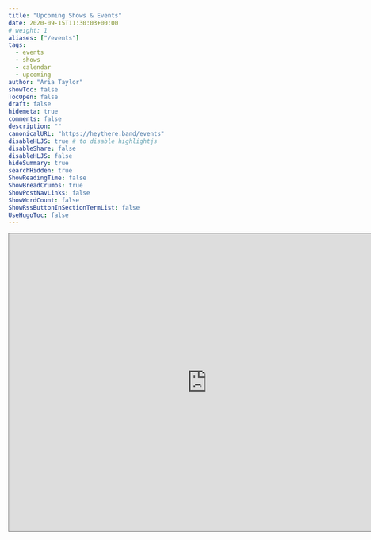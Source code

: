 ```yaml
---
title: "Upcoming Shows & Events"
date: 2020-09-15T11:30:03+00:00
# weight: 1
aliases: ["/events"]
tags:
  - events
  - shows
  - calendar
  - upcoming
author: "Aria Taylor"
showToc: false
TocOpen: false
draft: false
hidemeta: true
comments: false
description: ""
canonicalURL: "https://heythere.band/events"
disableHLJS: true # to disable highlightjs
disableShare: false
disableHLJS: false
hideSummary: true
searchHidden: true
ShowReadingTime: false
ShowBreadCrumbs: true
ShowPostNavLinks: false
ShowWordCount: false
ShowRssButtonInSectionTermList: false
UseHugoToc: false
---
```


<iframe src="https://calendar.google.com/calendar/embed?height=600&wkst=1&ctz=America%2FLos_Angeles&showPrint=0&mode=AGENDA&showCalendars=0&src=NDQ3MzNlZTY2YzE3ZWNlOTE0OTc2ZWM2MGU2Y2NhYWE2YTA2YzQ5OGUzZDU1OGU2OTQzNzA1YzhjYjM4N2E3Y0Bncm91cC5jYWxlbmRhci5nb29nbGUuY29t&color=%23B39DDB" style="border:solid 1px #777" width="800" height="600" frameborder="0" scrolling="no"></iframe>
